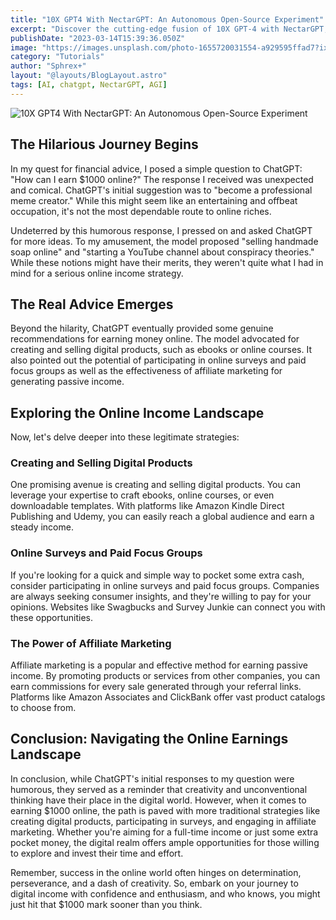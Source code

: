 ```yaml
---
title: "10X GPT4 With NectarGPT: An Autonomous Open-Source Experiment"
excerpt: "Discover the cutting-edge fusion of 10X GPT-4 with NectarGPT, an open-source experiment shaping the future of AI. Unravel its architecture, applications, and global impact in this "
publishDate: "2023-03-14T15:39:36.050Z"
image: "https://images.unsplash.com/photo-1655720031554-a929595ffad7?ixlib=rb-4.0.3&ixid=MnwxMjA3fDB8MHxwaG90by1wYWdlfHx8fGVufDB8fHx8&auto=format&fit=crop&w=580&q=80"
category: "Tutorials"
author: "Sphrex+"
layout: "@layouts/BlogLayout.astro"
tags: [AI, chatgpt, NectarGPT, AGI]
---
```


<img src="https://images.unsplash.com/photo-1599595344070-c456bea6ee98?ixlib=rb-4.0.3&ixid=M3wxMjA3fDB8MHxwaG90by1wYWdlfHx8fGVufDB8fHx8fA%3D%3D&auto=format&fit=crop&w=1539&q=80" alt="10X GPT4 With NectarGPT: An Autonomous Open-Source Experiment" />

<h2 id="the-hilarious-journey-begins">The Hilarious Journey Begins</h2>
<p>In my quest for financial advice, I posed a simple question to ChatGPT: &quot;How can I earn $1000 online?&quot; The response I received was unexpected and comical. ChatGPT&#39;s initial suggestion was to &quot;become a professional meme creator.&quot; While this might seem like an entertaining and offbeat occupation, it&#39;s not the most dependable route to online riches.</p>
<p>Undeterred by this humorous response, I pressed on and asked ChatGPT for more ideas. To my amusement, the model proposed &quot;selling handmade soap online&quot; and &quot;starting a YouTube channel about conspiracy theories.&quot; While these notions might have their merits, they weren&#39;t quite what I had in mind for a serious online income strategy.</p>
<h2 id="the-real-advice-emerges">The Real Advice Emerges</h2>
<p>Beyond the hilarity, ChatGPT eventually provided some genuine recommendations for earning money online. The model advocated for creating and selling digital products, such as ebooks or online courses. It also pointed out the potential of participating in online surveys and paid focus groups as well as the effectiveness of affiliate marketing for generating passive income.</p>
<h2 id="exploring-the-online-income-landscape">Exploring the Online Income Landscape</h2>
<p>Now, let&#39;s delve deeper into these legitimate strategies:</p>
<h3 id="creating-and-selling-digital-products">Creating and Selling Digital Products</h3>
<p>One promising avenue is creating and selling digital products. You can leverage your expertise to craft ebooks, online courses, or even downloadable templates. With platforms like Amazon Kindle Direct Publishing and Udemy, you can easily reach a global audience and earn a steady income.</p>
<h3 id="online-surveys-and-paid-focus-groups">Online Surveys and Paid Focus Groups</h3>
<p>If you&#39;re looking for a quick and simple way to pocket some extra cash, consider participating in online surveys and paid focus groups. Companies are always seeking consumer insights, and they&#39;re willing to pay for your opinions. Websites like Swagbucks and Survey Junkie can connect you with these opportunities.</p>
<h3 id="the-power-of-affiliate-marketing">The Power of Affiliate Marketing</h3>
<p>Affiliate marketing is a popular and effective method for earning passive income. By promoting products or services from other companies, you can earn commissions for every sale generated through your referral links. Platforms like Amazon Associates and ClickBank offer vast product catalogs to choose from.</p>
<h2 id="conclusion-navigating-the-online-earnings-landscape">Conclusion: Navigating the Online Earnings Landscape</h2>
<p>In conclusion, while ChatGPT&#39;s initial responses to my question were humorous, they served as a reminder that creativity and unconventional thinking have their place in the digital world. However, when it comes to earning $1000 online, the path is paved with more traditional strategies like creating digital products, participating in surveys, and engaging in affiliate marketing. Whether you&#39;re aiming for a full-time income or just some extra pocket money, the digital realm offers ample opportunities for those willing to explore and invest their time and effort.</p>
<p>Remember, success in the online world often hinges on determination, perseverance, and a dash of creativity. So, embark on your journey to digital income with confidence and enthusiasm, and who knows, you might just hit that $1000 mark sooner than you think.</p>
